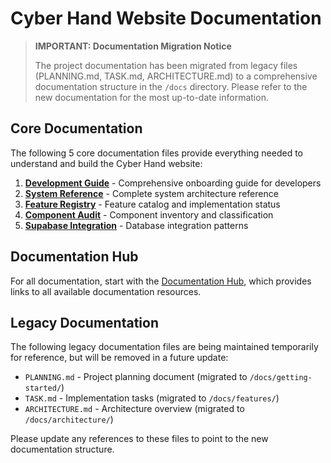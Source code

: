 # Cyber Hand Website Documentation

> **IMPORTANT: Documentation Migration Notice**
>
> The project documentation has been migrated from legacy files (PLANNING.md, TASK.md, ARCHITECTURE.md) to a comprehensive documentation structure in the `/docs` directory. Please refer to the new documentation for the most up-to-date information.

## Core Documentation

The following 5 core documentation files provide everything needed to understand and build the Cyber Hand website:

1. [**Development Guide**](/docs/getting-started/development-guide.md) - Comprehensive onboarding guide for developers
2. [**System Reference**](/docs/architecture/system-reference.md) - Complete system architecture reference
3. [**Feature Registry**](/docs/features/feature-registry.md) - Feature catalog and implementation status
4. [**Component Audit**](/docs/components/audit.md) - Component inventory and classification
5. [**Supabase Integration**](/docs/integrations/supabase-integration.md) - Database integration patterns

## Documentation Hub

For all documentation, start with the [Documentation Hub](/docs/README.md), which provides links to all available documentation resources.

## Legacy Documentation

The following legacy documentation files are being maintained temporarily for reference, but will be removed in a future update:

- `PLANNING.md` - Project planning document (migrated to `/docs/getting-started/`)
- `TASK.md` - Implementation tasks (migrated to `/docs/features/`)
- `ARCHITECTURE.md` - Architecture overview (migrated to `/docs/architecture/`)

Please update any references to these files to point to the new documentation structure.
